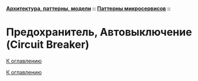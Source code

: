 **[Архитектура, паттерны, модели](../../README.md#patterns) ::** 
**[Паттерны микросервисов](../../README.md#patterns-microservices) ::**
# Предохранитель, Автовыключение (Circuit Breaker)

<!--

-->

[К оглавлению](../../README.md#patterns-microservices)



[К оглавлению](../../README.md#patterns-microservices)

